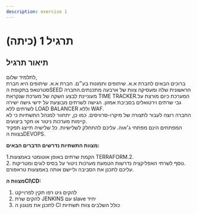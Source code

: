 ```yaml
---
description: exercise 1
---
```


# תרגיל 1 \(כיתה\)

## תיאור תרגיל

לתלמיד שלום,   
ברוכים הבאים לחברת א.א. שיתופים ותמונות בע״ם. חברת א.א. שיתופים היא חברת סטרטאפ בתקופת הSEED הראשונית שלה ומעסיקה צוות של ארבעה מתכנתים.החברה מעוניינת לבצע השקה של מערכת שנקראת TIME TRACKER.המערכת כיום מורצת על גבי שרתים וירטואלים בסביבת אמזון. הגישה לשרתים מבוצעת על ידשי גישה ישירה לשרתים ללא LOAD BALANCER וללא WAF.   
החברה רוצה לעבור לתצורה של מיקרו-סרוויסים. כמו כן, יתחוור למנהל התשתיות כי לא קיימות מערכות ניטור או חקר ביצועים.   
המפתחים הינם מפתחי ג׳אוה. עליכם להתחלק לשלישיות. כל שלישיה תייצג תפקיד בצוות הDEVOPS.  


**מצוות התשתיות נדרשים הדברים הבאים:**

1.הקמת שרתים באופן אוטומטי באמצעות TERRAFORM.2.  
2. נוסף לשרתי האפליקציה נדרשות הטמעת מערכות ניטור על בסיס לוגים ומטריקות.  
עליכם לתכנן את הסביבה וליישם אותה באמצעות טראפורם.  
  
**מצוות הCI\CD:**  
1. להקים גיט רפו תקין לפרוייקט  
2. להקים שרת JENKINS עם slave יחיד   
3. לתכנן את מנגנון ה CI כולל השלבים צוות תשתיות  
  


